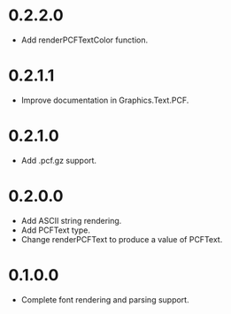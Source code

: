 # 0.2.2.0
- Add renderPCFTextColor function.
# 0.2.1.1
- Improve documentation in Graphics.Text.PCF.
# 0.2.1.0
- Add .pcf.gz support.
# 0.2.0.0
- Add ASCII string rendering.
- Add PCFText type.
- Change renderPCFText to produce a value of PCFText.
# 0.1.0.0
- Complete font rendering and parsing support.
